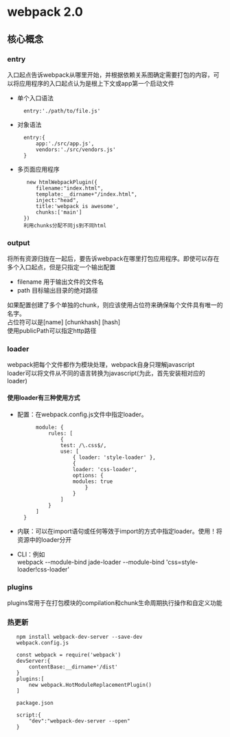 # webpack 2.0
## 核心概念  
### entry  
入口起点告诉webpack从哪里开始，并根据依赖关系图确定需要打包的内容，可以将应用程序的入口起点认为是根上下文或app第一个启动文件  
* 单个入口语法  

        entry:'./path/to/file.js'  
* 对象语法  

        entry:{
            app:'./src/app.js',
            vendors:'./src/vendors.js'
        }
* 多页面应用程序  

         new htmlWebpackPlugin({
            filename:"index.html",
            template:__dirname+"/index.html",
            inject:"head",
            title:'webpack is awesome',
            chunks:['main']
        })
        利用chunks分配不同js到不同html
### output  
将所有资源归拢在一起后，要告诉webpack在哪里打包应用程序。即使可以存在多个入口起点，但是只指定一个输出配置  
* filename 用于输出文件的文件名
* path  目标输出目录的绝对路径  

如果配置创建了多个单独的chunk，则应该使用占位符来确保每个文件具有唯一的名字。  
占位符可以是[name] [chunkhash] [hash]  
使用publicPath可以指定http路径
### loader  
webpack把每个文件都作为模块处理，webpack自身只理解javascript  
loader可以将文件从不同的语言转换为javascript(为此，首先安装相对应的loader)  
#### 使用loader有三种使用方式  
* 配置：在webpack.config.js文件中指定loader。  

            module: {
                rules: [
                    {
                    test: /\.css$/,
                    use: [
                        { loader: 'style-loader' },
                        {
                        loader: 'css-loader',
                        options: {
                        modules: true
                            }
                        }
                    ]
                }
            ]
        }
*  内联：可以在import语句或任何等效于import的方式中指定loader。使用！将资源中的loader分开
* CLI：例如  
webpack --module-bind jade-loader --module-bind 'css=style-loader!css-loader'
### plugins  
plugins常用于在打包模块的compilation和chunk生命周期执行操作和自定义功能
### 热更新  

       npm install webpack-dev-server --save-dev
       webpack.config.js

       const webpack = require('webpack')  
       devServer:{
           contentBase:__dirname+'/dist'
       }
       plugins:[
           new webpack.HotModuleReplacementPlugin()
       ]

       package.json

       script:{
           "dev":"webpack-dev-server --open"
       }